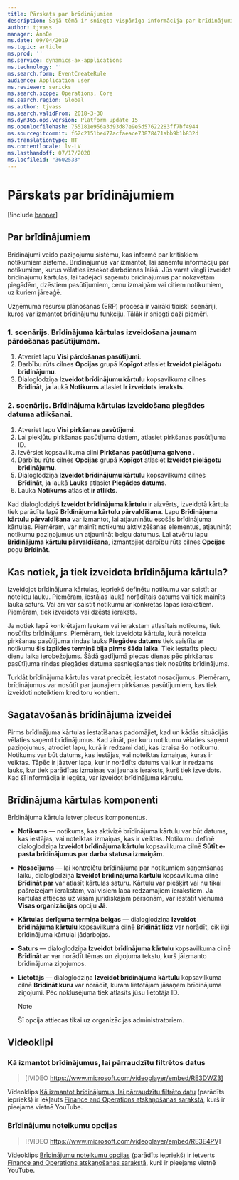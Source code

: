 ```yaml
---
title: Pārskats par brīdinājumiem
description: Šajā tēmā ir sniegta vispārīga informācija par brīdinājumiem. Brīdinājumus var izmantot, lai saņemtu informāciju par notikumiem, kurus vēlaties izsekot darbdienas laikā.
author: tjvass
manager: AnnBe
ms.date: 09/04/2019
ms.topic: article
ms.prod: ''
ms.service: dynamics-ax-applications
ms.technology: ''
ms.search.form: EventCreateRule
audience: Application user
ms.reviewer: sericks
ms.search.scope: Operations, Core
ms.search.region: Global
ms.author: tjvass
ms.search.validFrom: 2018-3-30
ms.dyn365.ops.version: Platform update 15
ms.openlocfilehash: 755181e956a3d93d87e9e5d57622283ff7bf4944
ms.sourcegitcommit: f62c2151be477acfaeace73878471abb9b1b832d
ms.translationtype: HT
ms.contentlocale: lv-LV
ms.lasthandoff: 07/17/2020
ms.locfileid: "3602533"
---
```

# <a name="alerts-overview"></a>Pārskats par brīdinājumiem

[!include [banner](../includes/banner.md)]

## <a name="about-alerts"></a>Par brīdinājumiem
Brīdinājumi veido paziņojumu sistēmu, kas informē par kritiskiem notikumiem sistēmā. Brīdinājumus var izmantot, lai saņemtu informāciju par notikumiem, kurus vēlaties izsekot darbdienas laikā. Jūs varat viegli izveidot brīdinājumu kārtulas, lai tādējādi saņemtu brīdinājumus par nokavētām piegādēm, dzēstiem pasūtījumiem, cenu izmaiņām vai citiem notikumiem, uz kuriem jāreaģē.

Uzņēmuma resursu plānošanas (ERP) procesā ir vairāki tipiski scenāriji, kuros var izmantot brīdinājumu funkciju. Tālāk ir sniegti daži piemēri.

### <a name="scenario-1-create-an-alert-rule-for-new-sales-orders"></a>1. scenārijs. Brīdinājuma kārtulas izveidošana jaunam pārdošanas pasūtījumam.

1. Atveriet lapu **Visi pārdošanas pasūtījumi**.
2. Darbību rūts cilnes **Opcijas** grupā **Kopīgot** atlasiet **Izveidot pielāgotu brīdinājumu**.
3. Dialoglodziņa **Izveidot brīdinājumu kārtulu** kopsavilkuma cilnes **Brīdināt, ja** laukā **Notikums** atlasiet **Ir izveidots ieraksts**.

### <a name="scenario-2-create-an-alert-rule-for-postponement-of-a-delivery-date"></a>2. scenārijs. Brīdinājuma kārtulas izveidošana piegādes datuma atlikšanai.

1. Atveriet lapu **Visi pirkšanas pasūtījumi**.
2. Lai piekļūtu pirkšanas pasūtījuma datiem, atlasiet pirkšanas pasūtījuma ID.
3. Izvērsiet kopsavilkuma cilni **Pirkšanas pasūtījuma galvene** .
4. Darbību rūts cilnes **Opcijas** grupā **Kopīgot** atlasiet **Izveidot pielāgotu brīdinājumu**.
5. Dialoglodziņa **Izveidot brīdinājumu kārtulu** kopsavilkuma cilnes **Brīdināt, ja** laukā **Lauks** atlasiet **Piegādes datums**.
6. Laukā **Notikums** atlasiet **ir atlikts**.
    
Kad dialoglodziņš **Izveidot brīdinājuma kārtulu** ir aizvērts, izveidotā kārtula tiek parādīta lapā **Brīdinājuma kārtulu pārvaldīšana**. Lapu **Brīdinājuma kārtulu pārvaldīšana** var izmantot, lai atjauninātu esošās brīdinājuma kārtulas. Piemēram, var mainīt notikumu aktivizēšanas elementus, atjaunināt notikumu paziņojumus un atjaunināt beigu datumus. Lai atvērtu lapu **Brīdinājuma kārtulu pārvaldīšana**, izmantojiet darbību rūts cilnes **Opcijas** pogu **Brīdināt**.

## <a name="what-occurs-when-an-alert-rule-is-created"></a>Kas notiek, ja tiek izveidota brīdinājuma kārtula?

Izveidojot brīdinājuma kārtulas, iepriekš definētu notikumu var saistīt ar noteiktu lauku. Piemēram, iestājas laukā norādītais datums vai tiek mainīts lauka saturs. Vai arī var saistīt notikumu ar konkrētas lapas ierakstiem. Piemēram, tiek izveidots vai dzēsts ieraksts.

Ja notiek lapā konkrētajam laukam vai ierakstam atlasītais notikums, tiek nosūtīts brīdinājums. Piemēram, tiek izveidota kārtula, kurā noteikta pirkšanas pasūtījuma rindas lauks **Piegādes datums** tiek saistīts ar notikumu **šis izpildes termiņš bija pirms šāda laika**. Tiek iestatīts piecu dienu laika ierobežojums. Šādā gadījumā piecas dienas pēc pirkšanas pasūtījuma rindas piegādes datuma sasniegšanas tiek nosūtīts brīdinājums.

Turklāt brīdinājuma kārtulas varat precizēt, iestatot nosacījumus. Piemēram, brīdinājumus var nosūtīt par jaunajiem pirkšanas pasūtījumiem, kas tiek izveidoti noteiktiem kreditoru kontiem.

## <a name="preparing-for-an-alert"></a>Sagatavošanās brīdinājuma izveidei

Pirms brīdinājuma kārtulas iestatīšanas padomājiet, kad un kādās situācijās vēlaties saņemt brīdinājumus. Kad zināt, par kuru notikumu vēlaties saņemt paziņojumus, atrodiet lapu, kurā ir redzami dati, kas izraisa šo notikumu. Notikums var būt datums, kas iestājas, vai noteiktas izmaiņas, kuras ir veiktas. Tāpēc ir jāatver lapa, kur ir norādīts datums vai kur ir redzams lauks, kur tiek parādītas izmaiņas vai jaunais ieraksts, kurš tiek izveidots. Kad šī informācija ir iegūta, var izveidot brīdinājuma kārtulu.

## <a name="components-of-an-alert-rule"></a>Brīdinājuma kārtulas komponenti

Brīdinājuma kārtula ietver piecus komponentus.

- **Notikums** — notikums, kas aktivizē brīdinājuma kārtulu var būt datums, kas iestājas, vai noteiktas izmaiņas, kas ir veiktas. Notikumu definē dialoglodziņa **Izveidot brīdinājuma kārtulu** kopsavilkuma cilnē **Sūtīt e-pasta brīdinājumus par darba statusa izmaiņām**.
- **Nosacījums** — lai kontrolētu brīdinājuma par notikumiem saņemšanas laiku, dialoglodziņa **Izveidot brīdinājuma kārtulu** kopsavilkuma cilnē **Brīdināt par** var atlasīt kārtulas saturu. Kārtulu var piešķirt vai nu tikai pašreizējam ierakstam, vai visiem lapā redzamajiem ierakstiem. Ja kārtulas attiecas uz visām juridiskajām personām, var iestatīt vienuma **Visas organizācijas** opciju **Jā**.
- **Kārtulas derīguma termiņa beigas** — dialoglodziņa **Izveidot brīdinājuma kārtulu** kopsavilkuma cilnē **Brīdināt līdz** var norādīt, cik ilgi brīdinājuma kārtulai jādarbojas.
- **Saturs** — dialoglodziņa **Izveidot brīdinājuma kārtulu** kopsavilkuma cilnē **Brīdināt ar** var norādīt tēmas un ziņojuma tekstu, kurš jāizmanto brīdinājuma ziņojumos.
- **Lietotājs** — dialoglodziņa **Izveidot brīdinājuma kārtulu** kopsavilkuma cilnē **Brīdināt kuru** var norādīt, kuram lietotājam jāsaņem brīdinājuma ziņojumi. Pēc noklusējuma tiek atlasīts jūsu lietotāja ID.

    > [!NOTE]
    > Šī opcija attiecas tikai uz organizācijas administratoriem.

## <a name="videos"></a>Videoklipi

### <a name="how-to-use-alerts-to-monitor-filtered-data"></a>Kā izmantot brīdinājumus, lai pārraudzītu filtrētos datus

> [!VIDEO https://www.microsoft.com/videoplayer/embed/RE3DWZ3]

Videoklips [Kā izmantot brīdinājumus, lai pārraudzītu filtrēto datu](https://youtu.be/ZYKMcv6kl9s) (parādīts iepriekš) ir iekļauts [Finance and Operations atskaņošanas sarakstā](https://www.youtube.com/playlist?list=PLcakwueIHoT_SYfIaPGoOhloFoCXiUSyW), kurš ir pieejams vietnē YouTube.

### <a name="alert-rule-options"></a>Brīdinājumu noteikumu opcijas

> [!VIDEO https://www.microsoft.com/videoplayer/embed/RE3E4PV]

Videoklips [Brīdinājumu noteikumu opcijas](https://youtu.be/cpzimwOjicM) (parādīts iepriekš) ir ietverts [Finance and Operations atskaņošanas sarakstā](https://www.youtube.com/playlist?list=PLcakwueIHoT_SYfIaPGoOhloFoCXiUSyW), kurš ir pieejams vietnē YouTube.


